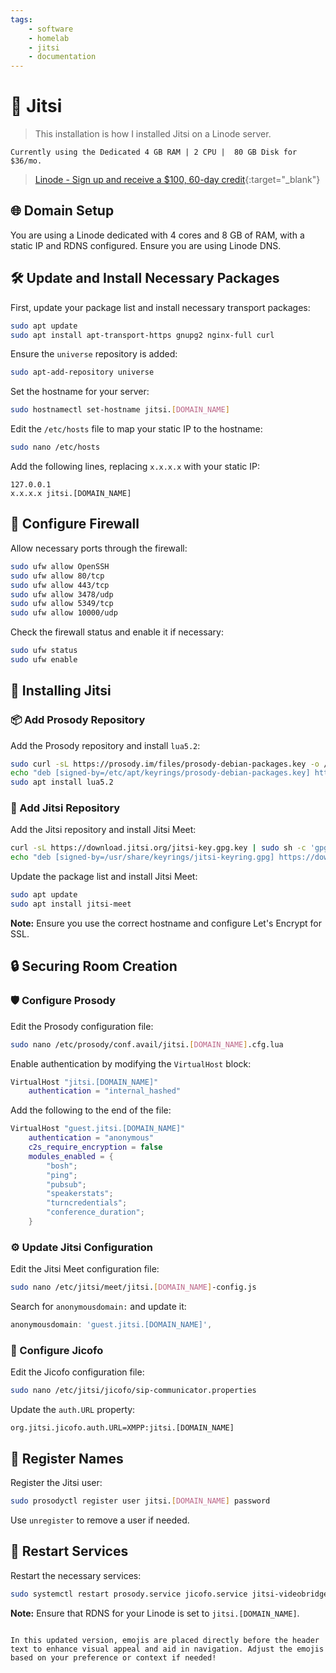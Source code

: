 ```yaml
---
tags:
    - software
    - homelab
    - jitsi
    - documentation
---
```


# 🎥 Jitsi

> This installation is how I installed Jitsi on a Linode server.

`Currently using the Dedicated 4 GB RAM | 2 CPU |  80 GB Disk for $36/mo.`

> [Linode - Sign up and receive a $100, 60-day credit](https://www.linode.com/lp/refer/?r=06e69fe957f6b439e07b808b83b93da9f29f1f2c){:target="_blank"}

## 🌐 Domain Setup
You are using a Linode dedicated with 4 cores and 8 GB of RAM, with a static IP and RDNS configured. Ensure you are using Linode DNS.

## 🛠️ Update and Install Necessary Packages

First, update your package list and install necessary transport packages:

```bash
sudo apt update
sudo apt install apt-transport-https gnupg2 nginx-full curl
```

Ensure the `universe` repository is added:

```bash
sudo apt-add-repository universe
```

Set the hostname for your server:

```bash
sudo hostnamectl set-hostname jitsi.[DOMAIN_NAME]
```

Edit the `/etc/hosts` file to map your static IP to the hostname:

```bash
sudo nano /etc/hosts
```

Add the following lines, replacing `x.x.x.x` with your static IP:

```
127.0.0.1
x.x.x.x jitsi.[DOMAIN_NAME]
```

## 🔐 Configure Firewall

Allow necessary ports through the firewall:

```bash
sudo ufw allow OpenSSH
sudo ufw allow 80/tcp
sudo ufw allow 443/tcp
sudo ufw allow 3478/udp
sudo ufw allow 5349/tcp
sudo ufw allow 10000/udp
```

Check the firewall status and enable it if necessary:

```bash
sudo ufw status
sudo ufw enable
```

## 🚀 Installing Jitsi

### 📦 Add Prosody Repository

Add the Prosody repository and install `lua5.2`:

```bash
sudo curl -sL https://prosody.im/files/prosody-debian-packages.key -o /etc/apt/keyrings/prosody-debian-packages.key
echo "deb [signed-by=/etc/apt/keyrings/prosody-debian-packages.key] http://packages.prosody.im/debian jammy main" | sudo tee /etc/apt/sources.list.d/prosody-debian-packages.list
sudo apt install lua5.2
```

### 🔗 Add Jitsi Repository

Add the Jitsi repository and install Jitsi Meet:

```bash
curl -sL https://download.jitsi.org/jitsi-key.gpg.key | sudo sh -c 'gpg --dearmor > /usr/share/keyrings/jitsi-keyring.gpg'
echo "deb [signed-by=/usr/share/keyrings/jitsi-keyring.gpg] https://download.jitsi.org stable/" | sudo tee /etc/apt/sources.list.d/jitsi-stable.list
```

Update the package list and install Jitsi Meet:

```bash
sudo apt update
sudo apt install jitsi-meet
```

**Note:** Ensure you use the correct hostname and configure Let's Encrypt for SSL.

## 🔒 Securing Room Creation

### 🛡️ Configure Prosody

Edit the Prosody configuration file:

```bash
sudo nano /etc/prosody/conf.avail/jitsi.[DOMAIN_NAME].cfg.lua
```

Enable authentication by modifying the `VirtualHost` block:

```lua
VirtualHost "jitsi.[DOMAIN_NAME]"
    authentication = "internal_hashed"
```

Add the following to the end of the file:

```lua
VirtualHost "guest.jitsi.[DOMAIN_NAME]"
    authentication = "anonymous"
    c2s_require_encryption = false
    modules_enabled = {
        "bosh";
        "ping";
        "pubsub";
        "speakerstats";
        "turncredentials";
        "conference_duration";
    }
```

### ⚙️ Update Jitsi Configuration

Edit the Jitsi Meet configuration file:

```bash
sudo nano /etc/jitsi/meet/jitsi.[DOMAIN_NAME]-config.js
```

Search for `anonymousdomain:` and update it:

```javascript
anonymousdomain: 'guest.jitsi.[DOMAIN_NAME]',
```

### 🧩 Configure Jicofo

Edit the Jicofo configuration file:

```bash
sudo nano /etc/jitsi/jicofo/sip-communicator.properties
```

Update the `auth.URL` property:

```properties
org.jitsi.jicofo.auth.URL=XMPP:jitsi.[DOMAIN_NAME]
```

## 📝 Register Names

Register the Jitsi user:

```bash
sudo prosodyctl register user jitsi.[DOMAIN_NAME] password
```

Use `unregister` to remove a user if needed.

## 🔄 Restart Services

Restart the necessary services:

```bash
sudo systemctl restart prosody.service jicofo.service jitsi-videobridge2.service
```

**Note:** Ensure that RDNS for your Linode is set to `jitsi.[DOMAIN_NAME]`.
```

In this updated version, emojis are placed directly before the header text to enhance visual appeal and aid in navigation. Adjust the emojis based on your preference or context if needed!

